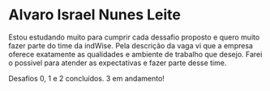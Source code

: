 # Alvaro Israel Nunes Leite

Estou estudando muito para cumprir cada dessafio proposto e quero muito fazer parte do time  da indWise.
Pela descrição da vaga vi que a empresa oferece exatamente as qualidades e ambiente de trabalho que desejo.
Farei o possivel para atender as expectativas e fazer parte desse time.

Desafios 0, 1 e 2 concluídos. 3 em andamento!